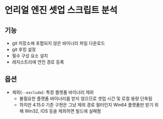 # 언리얼 엔진 셋업 스크립트 분석

## 기능

* git 저장소에 포함되지 않은 바이너리 파일 다운로드
* git 후킹 설정
* 필수 구성 요소 설치
* 레지스트리에 연진 경로 등록

## 옵션

* 제외(`--exclude`): 특정 플랫폼 바이너리 제외
    * 불필요한 플랫폼 바이너리를 받지 않으므로 셋업 시간 및 로컬 용량 단축됨
    * 하지만 4.15.0 기준 구현은 그냥 제외 경로 필터인지 Win64 플랫폼만 받기 위해  Win32, IOS 등을 제외하면 빌드에 실패함

